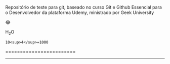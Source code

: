 Repositório de teste para git, baseado no curso Git e Github Essencial para o Desenvolvedor da plataforma Udemy, ministrado por Geek University


:joy:

H<sub>2</sub>O

`10<sup>4</sup>=1000`


========================

---



